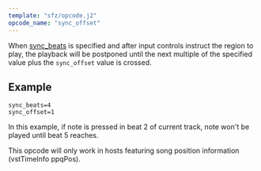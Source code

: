 ```yaml
---
template: "sfz/opcode.j2"
opcode_name: "sync_offset"
---
```

When [sync_beats] is specified and after input controls instruct
the region to play, the playback will be postponed until the next multiple of
the specified value plus the `sync_offset` value is crossed.

## Example

```sfz
sync_beats=4
sync_offset=1
```

In this example, if note is pressed in beat 2 of current track,
note won't be played until beat 5 reaches.

This opcode will only work in hosts featuring song position information
(vstTimeInfo ppqPos).


[sync_beats]: sync_beats.md
